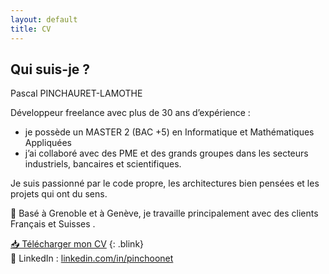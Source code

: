 ```yaml
---
layout: default
title: CV
---
```


## Qui suis-je ?

Pascal PINCHAURET-LAMOTHE

Développeur freelance avec plus de 30 ans d’expérience :
<ul>
<li>je possède un MASTER 2 (BAC +5) en Informatique et Mathématiques Appliquées</li>
<li>j’ai collaboré avec des PME et des grands groupes dans les secteurs industriels, bancaires et scientifiques.</li>
</ul>

Je suis passionné par le code propre, les architectures bien pensées et les projets qui ont du sens.

📍 Basé à Grenoble et à Genève, je travaille principalement avec des clients Français <span class="fi fi-fr"></span> et Suisses <span class="fi fi-ch"></span>.

<!-- <p>🇫🇷 France &nbsp;&nbsp; 🇨🇭 Suisse</p> --> <!-- FIREFOX only :-) -->

[📥 Télécharger mon CV](assets/cv/Brochure+CV-Freelance_Pascal_Pinchauret-Lamothe_(details).pdf)
{: .blink}  
💼 LinkedIn : [linkedin.com/in/pinchoonet](https://linkedin.com/in/pinchoonet)
